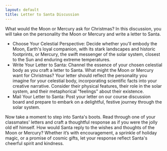 ```yaml
---
layout: default
title: Letter to Santa Discussion
---
```


What would the Moon or Mercury ask for Christmas? In this discussion, you will take on the personality the Moon or Mercury and write a letter to Santa. 

- Choose Your Celestial Perspective: Decide whether you'll embody the Moon, Earth's loyal companion, with its stark landscapes and historic footprints, or Mercury, the swift messenger of the solar system, closest to the Sun and enduring extreme temperatures.
- Write Your Letter to Santa:  Channel the essence of your chosen celestial body as you craft a letter to Santa. What might the Moon or Mercury want for Christmas? Your letter should reflect the personality you imagine for your celestial body, incorporating scientific facts into your creative narrative. Consider their physical features, their role in the solar system, and their metaphorical "feelings" about their existence.
- Mail Your Letter to Santa: Post your letter on our course discussion board and prepare to embark on a delightful, festive journey through the solar system. 

Now take a moment to step into Santa's boots. Read through one of your classmates' letters and craft a thoughtful response as if you were the jolly old elf himself. How would Santa reply to the wishes and thoughts of the Moon or Mercury? Whether it’s with encouragement, a sprinkle of holiday magic, or a promise of cosmic gifts, let your response reflect Santa's cheerful spirit and kindness.
